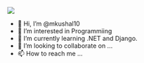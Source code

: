![](https://komarev.com/ghpvc/?username=mkushal10)
- 👋 Hi, I’m @mkushal10
- 👀 I’m interested in Programmiing
- 🌱 I’m currently learning .NET and Django.
- 💞️ I’m looking to collaborate on ...
- 📫 How to reach me ...

<!---
mkushal10/mkushal10 is a ✨ special ✨ repository because its `README.md` (this file) appears on your GitHub profile.
You can click the Preview link to take a look at your changes.
--->
